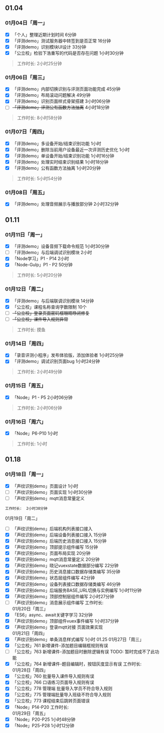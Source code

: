 ## 01.04

### 01月04日「周一」
+ [x] 「个人」整理近期计划时间  6分钟
+ [x] 「评测demo」测试服务器中转签到是否正常  16分钟
+ [x] 「评测demo」识别模块UI设计  33分钟
+ [x] 「公立校」检验下浩重写的代码是否存在问题  1小时30分钟
> 工作时长:  2小时25分钟

### 01月06日「周三」
+ [x] 「评测demo」内部切换识别与评测页面功能完成  45分钟
+ [x] 「评测demo」布局滚动问题解决  49分钟
+ [x] 「评测demo」识别页面样式骨架搭建  3小时06分钟
+ [ ] ~~「评测demo」评测公有函数方法抽离~~  4小时18分钟
> 工作时长:  8小时58分钟

### 01月07日「周四」
+ [x] 「评测demo」多设备开始/结束识别功能  1小时
+ [x] 「评测demo」删除当前用户设备最近一次评测历史优化  1小时
+ [x] 「评测demo」单设备开始/结束识别功能  1小时16分钟
+ [x] 「评测demo」处理实时结束识别结果  1小时18分钟
+ [x] 「评测demo」公有函数方法抽离  1小时20分钟
> 工作时长: 5小时54分钟

### 01月08日「周五」
+ [x] 「评测demo」处理音频展示与播放部分钟  2小时32分钟


## 01.11

### 01月11日「周一」
+ [x] 「评测demo」设备音频下载命令规范  1小时30分钟
+ [ ] 「评测demo」与后端调试识别模块  2小时
+ [x] 「Node学习」P1 - P14  2小时
+ [x] 「Node-Gulp」P1 - P2  50分钟
> 工作时长:  5小时20分钟

### 01月12日「周二」
+ [x] 「评测demo」与后端联调识别模块  14分钟
+ [x] 「公立校」课程名称查询字数限制 10个
+ [ ] ~~「公立校」登录页面密码框眼睛睁闭修复~~
+ [ ] ~~「公立校」课件导入规则异常~~
> 工作时长:  摸鱼

### 01月14日「周四」
+ [x] 「录音评测小程序」发布体验版，添加体验者  1小时25分钟
+ [x] 「评测demo」调试识别页面bug 1小时24分钟
> 工作时长:  2小时49分钟

### 01月15日「周五」
+ [x] 「Node」P1 - P5  2小时06分钟
> 工作时长:  2小时06分钟

### 01月16日「周六」
+ [x] 「Node」P6-P10                                               1小时
> 工作时长:  1小时


## 01.18

### 01月18日「周一」
+ [x] 「声纹识别demo」页面设计            1小时
+ [ ] 「声纹识别demo」页面实现            1小时30分钟
+ [ ] 「声纹识别demo」mqtt消息常量定义

`工作时长:  2小时30分钟`

01月19日「周二」
+ [ ] 「声纹识别demo」后端机构列表接口接入                                  
+ [x] 「声纹识别demo」后端设备列表接口接入                                  15分钟
+ [x] 「声纹识别demo」后端历史消息接口接入                                  15分钟
+ [x] 「声纹识别demo」顶部提示组件编写                                         15分钟
+ [x] 「声纹识别demo」页面布局实现                                                20分钟
+ [x] 「声纹识别demo」mqtt消息常量定义                                        20分钟
+ [x] 「声纹识别demo」晓记vuexstate数据部分编写                          22分钟
+ [x] 「声纹识别demo」历史消息接口数据存储类编写                       35分钟
+ [x] 「声纹识别demo」状态层组件编写                                            42分钟
+ [x] 「声纹识别demo」设备列表接口数据存储类编写                       46分钟
+ [x] 「声纹识别demo」后端服务BASE_URL切换与实例编写            1小时11分钟
+ [x] 「声纹识别demo」顶部控制层组件编写                                   2小时27分钟
+ [ ] 「声纹识别demo」消息展示组件编写
工作时长:  
01月20日「周三」
+ [x] 「ES6」async、await关键字学习                                            32分钟
+ [x] 「声纹识别demo」顶部组件vuex事件编写                        1小时37分钟
+ [x] 「声纹识别demo」登录mqtt对接 页面效果实现                    
01月21日「周四」
+ [x] 「声纹识别demo」单条消息样式编写                1小时
01.25
01月27日「周三」
+ [x] 「公立校」761 新增课件-添加题目编辑框规则有误
+ [ ] 「公立校」763 新增课件-添加题目时删除逻辑有误 TODO: 暂时完成不了此功能
+ [x] 「公立校」764 新增课件-题目编辑时，按钮灰度显示有误
工作时长:  
01月28日「周四」
+ [x] 「公立校」760 批量导入课件导入规则有误
+ [x] 「公立校」766 口语练习页面导入规则有误
+ [x] 「公立校」778 管理端 批量导入学员不符合导入规则
+ [x] 「公立校」775 管理端批量导入班级不符合导入规则
+ [x] 「公立校」773 课程结束后跳转页面错误
+ [x] 「Node」P14-P20 
工作时长:  
01月29日「周五」
+ [x] 「Node」P20-P25        1小时48分钟
+ [x] 「Node」P25-P28        1小时12分钟